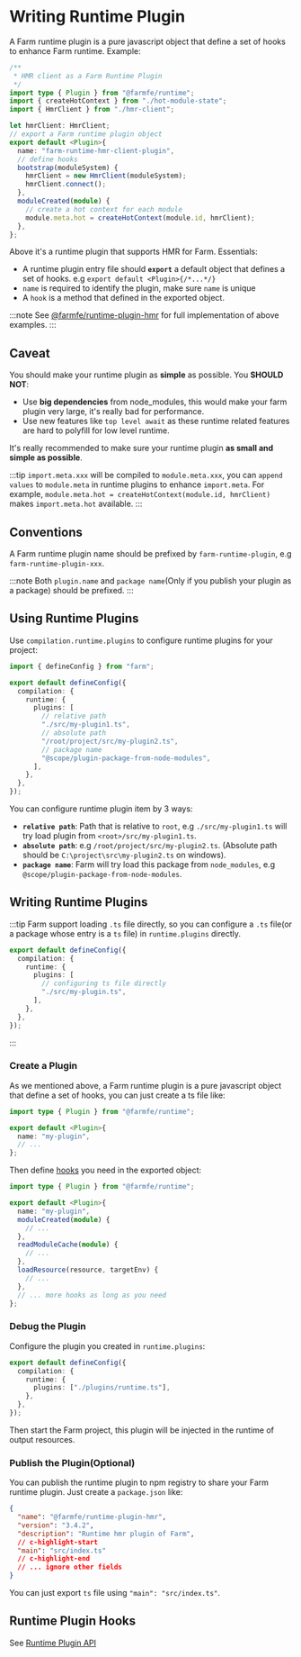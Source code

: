 # Writing Runtime Plugin

A Farm runtime plugin is a pure javascript object that define a set of hooks to enhance Farm runtime. Example:

```ts
/**
 * HMR client as a Farm Runtime Plugin
 */
import type { Plugin } from "@farmfe/runtime";
import { createHotContext } from "./hot-module-state";
import { HmrClient } from "./hmr-client";

let hmrClient: HmrClient;
// export a Farm runtime plugin object
export default <Plugin>{
  name: "farm-runtime-hmr-client-plugin",
  // define hooks
  bootstrap(moduleSystem) {
    hmrClient = new HmrClient(moduleSystem);
    hmrClient.connect();
  },
  moduleCreated(module) {
    // create a hot context for each module
    module.meta.hot = createHotContext(module.id, hmrClient);
  },
};
```

Above it's a runtime plugin that supports HMR for Farm. Essentials:

- A runtime plugin entry file should **`export`** a default object that defines a set of hooks. e.g `export default <Plugin>{/*...*/}`
- `name` is required to identify the plugin, make sure `name` is unique
- A `hook` is a method that defined in the exported object.

:::note
See [@farmfe/runtime-plugin-hmr](https://github.com/farm-fe/farm/tree/main/packages/runtime-plugin-hmr) for full implementation of above examples.
:::

## Caveat

You should make your runtime plugin as **simple** as possible. You **SHOULD NOT**:

- Use **big dependencies** from node_modules, this would make your farm plugin very large, it's really bad for performance.
- Use new features like `top level await` as these runtime related features are hard to polyfill for low level runtime.

It's really recommended to make sure your runtime plugin **as small and simple as possible**.

:::tip
`import.meta.xxx` will be compiled to `module.meta.xxx`, you can `append values` to `module.meta` in runtime plugins to enhance `import.meta`. For example, `module.meta.hot = createHotContext(module.id, hmrClient)` makes `import.meta.hot` available.
:::

## Conventions

A Farm runtime plugin name should be prefixed by `farm-runtime-plugin`, e.g `farm-runtime-plugin-xxx`.

:::note
Both `plugin.name` and `package name`(Only if you publish your plugin as a package) should be prefixed.
:::

## Using Runtime Plugins

Use `compilation.runtime.plugins` to configure runtime plugins for your project:

```ts
import { defineConfig } from "farm";

export default defineConfig({
  compilation: {
    runtime: {
      plugins: [
        // relative path
        "./src/my-plugin1.ts",
        // absolute path
        "/root/project/src/my-plugin2.ts",
        // package name
        "@scope/plugin-package-from-node-modules",
      ],
    },
  },
});
```

You can configure runtime plugin item by 3 ways:

- **`relative path`**: Path that is relative to `root`, e.g `./src/my-plugin1.ts` will try load plugin from `<root>/src/my-plugin1.ts`.
- **`absolute path`**: e.g `/root/project/src/my-plugin2.ts`. (Absolute path should be `C:\project\src\my-plugin2.ts` on windows).
- **`package name`**: Farm will try load this package from `node_modules`, e.g `@scope/plugin-package-from-node-modules`.

## Writing Runtime Plugins

:::tip
Farm support loading `.ts` file directly, so you can configure a `.ts` file(or a package whose entry is a `ts` file) in `runtime.plugins` directly.

```ts
export default defineConfig({
  compilation: {
    runtime: {
      plugins: [
        // configuring ts file directly
        "./src/my-plugin.ts",
      ],
    },
  },
});
```

:::

### Create a Plugin

As we mentioned above, a Farm runtime plugin is a pure javascript object that define a set of hooks, you can just create a ts file like:

```ts title="./plugins/runtime.ts"
import type { Plugin } from "@farmfe/runtime";

export default <Plugin>{
  name: "my-plugin",
  // ...
};
```

Then define [hooks](#runtime-plugin-hooks) you need in the exported object:

```ts title="./plugins/runtime.ts"
import type { Plugin } from "@farmfe/runtime";

export default <Plugin>{
  name: "my-plugin",
  moduleCreated(module) {
    // ...
  },
  readModuleCache(module) {
    // ...
  },
  loadResource(resource, targetEnv) {
    // ...
  },
  // ... more hooks as long as you need
};
```

### Debug the Plugin

Configure the plugin you created in `runtime.plugins`:

```ts
export default defineConfig({
  compilation: {
    runtime: {
      plugins: ["./plugins/runtime.ts"],
    },
  },
});
```

Then start the Farm project, this plugin will be injected in the runtime of output resources.

### Publish the Plugin(Optional)

You can publish the runtime plugin to npm registry to share your Farm runtime plugin. Just create a `package.json` like:

```json
{
  "name": "@farmfe/runtime-plugin-hmr",
  "version": "3.4.2",
  "description": "Runtime hmr plugin of Farm",
  // c-highlight-start
  "main": "src/index.ts"
  // c-highlight-end
  // ... ignore other fields
}
```

You can just export `ts` file using `"main": "src/index.ts"`.

## Runtime Plugin Hooks

See [Runtime Plugin API](/docs/api/runtime-plugin-api)
